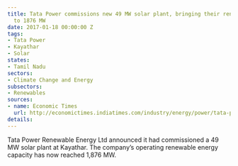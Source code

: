 ```yaml
---
title: Tata Power commissions new 49 MW solar plant, bringing their renewable capacity
  to 1876 MW
date: 2017-01-18 00:00:00 Z
tags:
- Tata Power
- Kayathar
- Solar
states:
- Tamil Nadu
sectors:
- Climate Change and Energy
subsectors:
- Renewables
sources:
- name: Economic Times
  url: http://economictimes.indiatimes.com/industry/energy/power/tata-power-renewable-energy-commissions-2-projects-in-tamil-nadu-and-andhra-pradesh/articleshow/56496597.cms
details: 
---
```


Tata Power Renewable Energy Ltd announced it had commissioned a 49 MW solar plant at Kayathar. The company’s operating renewable energy capacity has now reached 1,876 MW.
